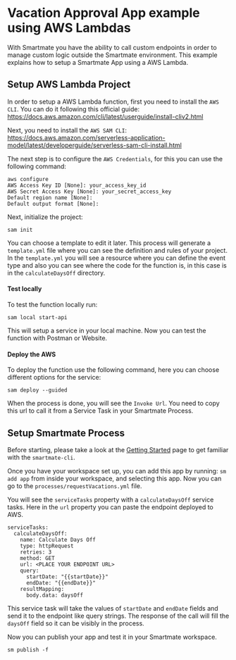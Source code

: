 # Vacation Approval App example using AWS Lambdas

With Smartmate you have the ability to call custom endpoints in order to manage custom logic outside the Smartmate environment.
This example explains how to setup a Smartmate App using a AWS Lambda.

## Setup AWS Lambda Project

In order to setup a AWS Lambda function, first you need to install the `AWS CLI`.
You can do it following this official guide: https://docs.aws.amazon.com/cli/latest/userguide/install-cliv2.html

Next, you need to install the `AWS SAM CLI`: https://docs.aws.amazon.com/serverless-application-model/latest/developerguide/serverless-sam-cli-install.html

The next step is to configure the `AWS Credentials`, for this you can use the following command:
```
aws configure
AWS Access Key ID [None]: your_access_key_id
AWS Secret Access Key [None]: your_secret_access_key
Default region name [None]: 
Default output format [None]: 
```

Next, initialize the project:
```
sam init
```
You can choose a template to edit it later.
This process will generate a `template.yml` file where you can see the definition and rules of your project.
In the `template.yml` you will see a resource where you can define the event type and also you can see where the code for the function is, in this case is in the `calculateDaysOff` directory.

#### Test locally

To test the function locally run:
```
sam local start-api
```
This will setup a service in your local machine.
Now you can test the function with Postman or Website.

#### Deploy the AWS

To deploy the function use the following command, here you can choose different options for the service:
```
sam deploy --guided
```

When the process is done, you will see the `Invoke Url`.
You need to copy this url to call it from a Service Task in your Smartmate Process.

## Setup Smartmate Process

Before starting, please take a look at the [Getting Started](https://docs.apps.smartmate.io/getting-started/index.html "Smartmate Getting Started Guide") page to get familiar with the `smartmate-cli`.

Once you have your workspace set up, you can add this app by running: `sm add app` from inside your workspace, and selecting this app. Now you can go to the `processes/requestVacations.yml` file.

You will see the `serviceTasks` property with a `calculateDaysOff` service tasks.
Here in the `url` property you can paste the endpoint deployed to AWS.
```
serviceTasks:
  calculateDaysOff:
    name: Calculate Days Off
    type: httpRequest
    retries: 3
    method: GET
    url: <PLACE YOUR ENDPOINT URL>
    query:
      startDate: "{{startDate}}" 
      endDate: "{{endDate}}"
    resultMapping:
      body.data: daysOff
```
This service task will take the values of `startDate` and `endDate` fields and send it to the endpoint like query strings.
The response of the call will fill the `daysOff` field so it can be visibly in the process.

Now you can publish your app and test it in your Smartmate workspace.
```
sm publish -f
```
